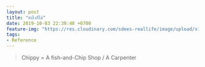 ```yaml
---
layout: post
title: "ยังไงก็ได้"
date: 2019-10-03 22:39:40 +0700
feature-img: "https://res.cloudinary.com/sdees-reallife/image/upload/v1555658919/sample_feature_img.png"
tags:
- Reference
---
```

> Chippy = A fish-and-Chip Shop / A Carpenter
